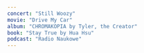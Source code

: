 ```yaml
---
concert: "Still Woozy"
movie: "Drive My Car"
album: "CHROMAKOPIA by Tyler, the Creator"
book: "Stay True by Hua Hsu"
podcast: "Radio Naukowe"
---
```

